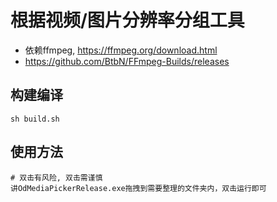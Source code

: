 # 根据视频/图片分辨率分组工具

- 依赖ffmpeg, https://ffmpeg.org/download.html
- https://github.com/BtbN/FFmpeg-Builds/releases

## 构建编译
```shell
sh build.sh
```

## 使用方法
```text
# 双击有风险, 双击需谨慎
讲OdMediaPickerRelease.exe拖拽到需要整理的文件夹内，双击运行即可
```
